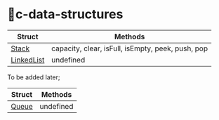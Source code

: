 # 🚀c-data-structures

| Struct |  Methods |
| --- | --- |
| [Stack](stack) | capacity, clear, isFull, isEmpty, peek, push, pop |
| [LinkedList](linked-list) | undefined |

To be added later;

| Struct |  Methods |
| --- | --- |
| [Queue](queue) | undefined |

